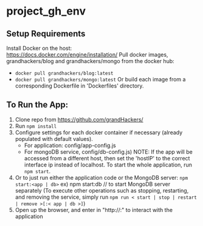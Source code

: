 # project_gh_env

## Setup Requirements
Install Docker on the host:  
https://docs.docker.com/engine/installation/
Pull docker images, grandhackers/blog and grandhackers/mongo from the docker hub:
- `docker pull grandhackers/blog:latest`
- `docker pull grandhackers/mongo:latest`
Or build each image from a corresponding Dockerfile in 'Dockerfiles' directory. 


## To Run the App:
1. Clone repo from https://github.com/grandHackers/ 
2. Run `npm install`
3. Configure settings for each docker container if necessary (already populated with default values).  
    * For application: config/app-config.js  
    * For mongoDB service, config/db-config.js) 
    NOTE:  If the app will be accessed from a different host, then set the 'hostIP' to the correct interface ip instead of localhost.
    To start the whole application, run `npm start`. 
4. Or to just run either the application code or the MongoDB server:
    `npm start:<app | db>`
    ex) npm start:db  // to start MongoDB server separately
    (To execute other operations such as stopping, restarting, and removing the service,
    simply run `npm run < start | stop | restart | remove >[:< app | db >]`)
5. Open up the browser, and enter in "http://<ip-of-the-docker-host-machine>:<designatedHostPort>" to interact with the application  